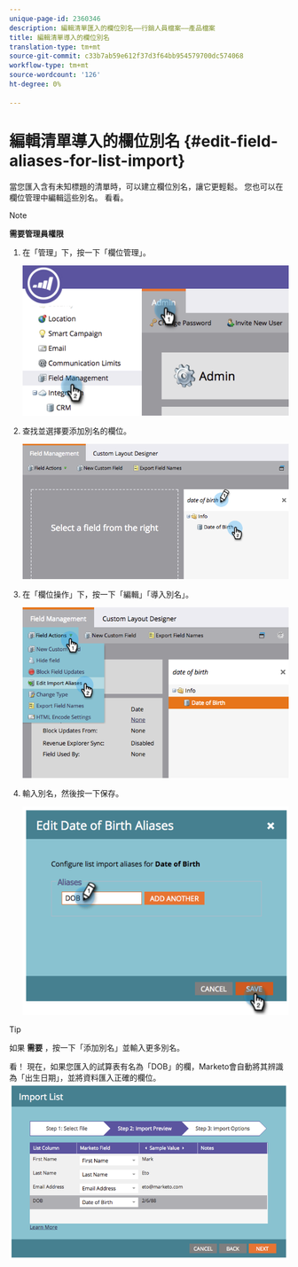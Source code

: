 ```yaml
---
unique-page-id: 2360346
description: 編輯清單匯入的欄位別名——行銷人員檔案——產品檔案
title: 編輯清單導入的欄位別名
translation-type: tm+mt
source-git-commit: c33b7ab59e612f37d3f64bb954579700dc574068
workflow-type: tm+mt
source-wordcount: '126'
ht-degree: 0%

---
```



# 編輯清單導入的欄位別名 {#edit-field-aliases-for-list-import}

當您匯入含有未知標題的清單時，可以建立欄位別名，讓它更輕鬆。 您也可以在欄位管理中編輯這些別名。 看看。

>[!NOTE]
>
>**需要管理員權限**

1. 在「管理」下，按一下「欄位管理」。

   ![](assets/image2014-9-19-9-3a56-3a22.png)

1. 查找並選擇要添加別名的欄位。

   ![](assets/fieldmanagement-findfield.png)

1. 在「欄位操作」下，按一下「編輯」「導入別名」。

   ![](assets/fieldmanageemnt-editimport.png)

1. 輸入別名，然後按一下保存。

   ![](assets/image2014-9-19-9-3a57-3a1.png)

>[!TIP]
>
>如果 **需要** ，按一下「添加別名」並輸入更多別名。

看！ 現在，如果您匯入的試算表有名為「DOB」的欄，Marketo會自動將其辨識為「出生日期」，並將資料匯入正確的欄位。  ![](assets/image2014-9-19-9-3a57-3a20.png)

